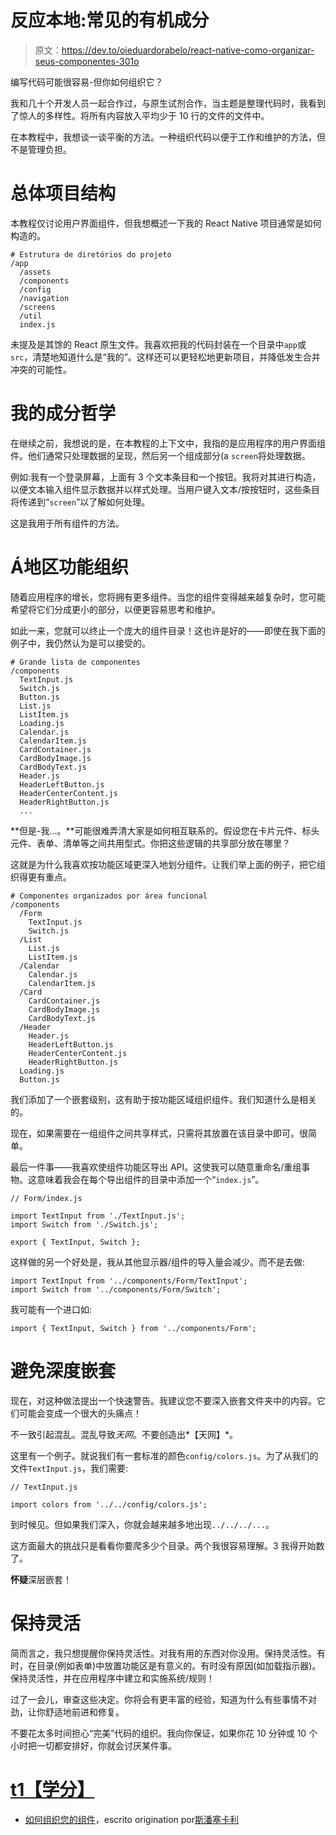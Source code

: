 # 反应本地:常见的有机成分

> 原文：<https://dev.to/oieduardorabelo/react-native-como-organizar-seus-componentes-301o>

编写代码可能很容易-但你如何组织它？

我和几十个开发人员一起合作过，与原生试剂合作，当主题是整理代码时，我看到了惊人的多样性。将所有内容放入平均少于 10 行的文件的文件中。

在本教程中，我想谈一谈平衡的方法。一种组织代码以便于工作和维护的方法，但不是管理负担。

# 总体项目结构

本教程仅讨论用户界面组件，但我想概述一下我的 React Native 项目通常是如何构造的。

```
# Estrutura de diretórios do projeto
/app
  /assets
  /components
  /config
  /navigation
  /screens
  /util
  index.js 
```

未提及是其馀的 React 原生文件。我喜欢把我的代码封装在一个目录中`app`或`src`，清楚地知道什么是“我的”。这样还可以更轻松地更新项目，并降低发生合并冲突的可能性。

# 我的成分哲学

在继续之前，我想说的是，在本教程的上下文中，我指的是应用程序的用户界面组件。他们通常只处理数据的呈现，然后另一个组成部分(a `screen`将处理数据。

例如:我有一个登录屏幕，上面有 3 个文本条目和一个按钮。我将对其进行构造，以便文本输入组件显示数据并以样式处理。当用户键入文本/按按钮时，这些条目将传递到“`screen`”以了解如何处理。

这是我用于所有组件的方法。

# Á地区功能组织

随着应用程序的增长，您将拥有更多组件。当您的组件变得越来越复杂时，您可能希望将它们分成更小的部分，以便更容易思考和维护。

如此一来，您就可以终止一个庞大的组件目录！这也许是好的——即使在我下面的例子中，我仍然认为是可以接受的。

```
# Grande lista de componentes
/components
  TextInput.js
  Switch.js
  Button.js
  List.js
  ListItem.js
  Loading.js
  Calendar.js
  CalendarItem.js
  CardContainer.js
  CardBodyImage.js
  CardBodyText.js
  Header.js
  HeaderLeftButton.js
  HeaderCenterContent.js
  HeaderRightButton.js
  ... 
```

**但是-我...。**可能很难弄清大家是如何相互联系的。假设您在卡片元件、标头元件、表单、清单等之间共用型式。你把这些逻辑的共享部分放在哪里？

这就是为什么我喜欢按功能区域更深入地划分组件。让我们举上面的例子，把它组织得更有重点。

```
# Componentes organizados por área funcional
/components
  /Form
    TextInput.js
    Switch.js
  /List
    List.js
    ListItem.js
  /Calendar
    Calendar.js
    CalendarItem.js
  /Card
    CardContainer.js
    CardBodyImage.js
    CardBodyText.js
  /Header
    Header.js
    HeaderLeftButton.js
    HeaderCenterContent.js
    HeaderRightButton.js
  Loading.js
  Button.js 
```

我们添加了一个嵌套级别，这有助于按功能区域组织组件。我们知道什么是相关的。

现在，如果需要在一组组件之间共享样式，只需将其放置在该目录中即可。很简单。

最后一件事——我喜欢使组件功能区导出 API。这使我可以随意重命名/重组事物。这意味着我会在每个导出组件的目录中添加一个“`index.js`”。

```
// Form/index.js

import TextInput from './TextInput.js';
import Switch from './Switch.js';

export { TextInput, Switch }; 
```

这样做的另一个好处是，我从其他显示器/组件的导入量会减少。而不是去做:

```
import TextInput from '../components/Form/TextInput';
import Switch from '../components/Form/Switch'; 
```

我可能有一个进口如:

```
import { TextInput, Switch } from '../components/Form'; 
```

# 避免深度嵌套

现在，对这种做法提出一个快速警告。我建议您不要深入嵌套文件夹中的内容。它们可能会变成一个很大的头痛点！

不一致引起混乱。混乱导致*天网*。不要创造出*【天网】*。

这里有一个例子。就说我们有一套标准的颜色`config/colors.js`。为了从我们的文件`TextInput.js`，我们需要:

```
// TextInput.js

import colors from '../../config/colors.js'; 
```

到时候见。但如果我们深入，你就会越来越多地出现`../../../...`。

这方面最大的挑战只是看看你要爬多少个目录。两个我很容易理解。3 我得开始数了。

**怀疑**深层嵌套！

# 保持灵活

简而言之，我只想提醒你保持灵活性。对我有用的东西对你没用。保持灵活性。有时，在目录(例如表单)中放置功能区是有意义的。有时没有原因(如加载指示器)。保持灵活性，并在应用程序中建立和实施系统/规则！

过了一会儿，审查这些决定。你将会有更丰富的经验，知道为什么有些事情不对劲，让你舒适地前进和修复。

不要花太多时间担心“完美”代码的组织。我向你保证，如果你花 10 分钟或 10 个小时把一切都安排好，你就会讨厌某件事。

# [t1【学分】](#cr%C3%A9ditos-%EF%B8%8F)

*   [如何组织您的组件](https://www.reactnativeschool.com/how-to-organize-your-components)，escrito origination por[斯潘塞卡利](https://dev.to/spencercarli)